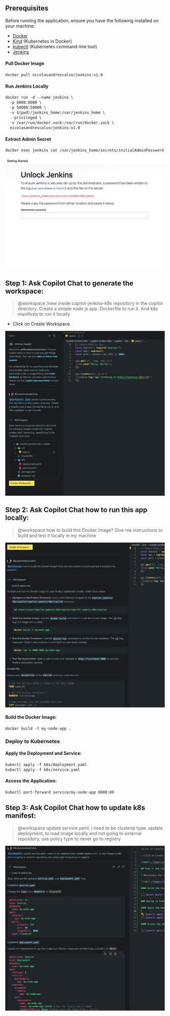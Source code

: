 ## Prerequisites

Before running the application, ensure you have the following installed on your machine:

- [Docker](https://www.docker.com/products/docker-desktop)
- [Kind](https://kind.sigs.k8s.io/) (Kubernetes in Docker)
- [kubectl](https://kubernetes.io/docs/tasks/tools/install-kubectl/) (Kubernetes command-line tool)
- [Jenkins](https://hub.docker.com/repository/docker/nicolasandrescalvo/jenkins/general)

#### Pull Docker Image
    docker pull nicolasandrescalvo/jenkins:v1.0

#### Run Jenkins Locally

    docker run -d --name jenkins \
      -p 8080:8080 \
      -p 50000:50000 \
      -v $(pwd)/jenkins_home:/var/jenkins_home \
      --privileged \
      -v /var/run/docker.sock:/var/run/docker.sock \
      nicolasandrescalvo/jenkins:v1.0

#### Extract Admin Secret

    docker exec jenkins cat /var/jenkins_home/secrets/initialAdminPassword

![jenkins](./images/jenkins.png)

## Step 1: Ask Copilot Chat to generate the workspace:

> @workspace /new inside copilot-jenkins-k8s repository in the copilot directory. Create a simple node js app. Dockerfile to run it. And k8s manifests to run it locally

- Click on Create Workspace.

![new](./images/new.png)

## Step 2: Ask Copilot Chat how to run this app locally:

> @workspace how to build this Docker Image? Give me instructions to build and test it locally in my machine

![run](./images/run.png)

#### Build the Docker Image:

    docker build -t my-node-app .

### Deploy to Kubernetes

#### Apply the Deployment and Service:

    kubectl apply -f k8s/deployment.yaml
    kubectl apply -f k8s/service.yaml

#### Access the Application:

    kubectl port-forward service/my-node-app 8080:80

## Step 3: Ask Copilot Chat how to update k8s manifest:

> @workspace update service.yaml, i need to be clusterip type. update deployment, to load image locally and not going to external repository, use policy type to never go to registry

![k8s](./images/k8s.png)
